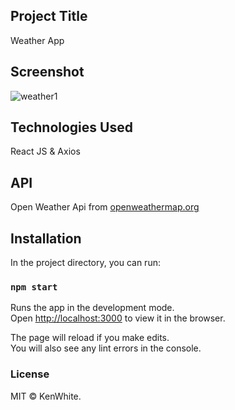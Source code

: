 ## Project Title

Weather App

## Screenshot

![weather1](https://user-images.githubusercontent.com/68158625/102899254-b3044600-447b-11eb-87ca-f6987b3cf3b2.png)

## Technologies Used

React JS &
Axios

## API

Open Weather Api from [openweathermap.org](openweathermap.org)

## Installation

In the project directory, you can run:

### `npm start`

Runs the app in the development mode.<br />
Open [http://localhost:3000](http://localhost:3000) to view it in the browser.

The page will reload if you make edits.<br />
You will also see any lint errors in the console.

### License

MIT © KenWhite.
